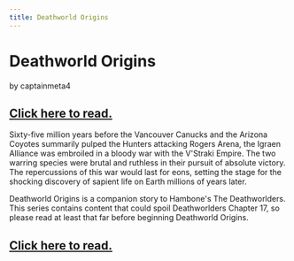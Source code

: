 ```yaml
---
title: Deathworld Origins
---
```


# Deathworld Origins

by captainmeta4

## [Click here to read.](https://www.reddit.com/r/captainmeta4/comments/7fw4tc/jverse_deathworld_origins_chapter_i/)

Sixty-five million years before the Vancouver Canucks and the Arizona Coyotes summarily pulped the Hunters attacking Rogers Arena, the Igraen Alliance was embroiled in a bloody war with the V'Straki Empire. The two warring species were brutal and ruthless in their pursuit of absolute victory. The repercussions of this war would last for eons, setting the stage for the shocking discovery of sapient life on Earth millions of years later.

Deathworld Origins is a companion story to Hambone's The Deathworlders. This series contains content that could spoil Deathworlders Chapter 17, so please read at least that far before beginning Deathworld Origins.

## [Click here to read.](https://www.reddit.com/r/captainmeta4/comments/7fw4tc/jverse_deathworld_origins_chapter_i/)
